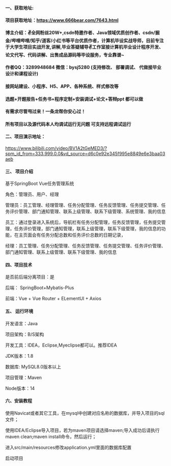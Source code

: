 #### 一、获取地址:

#### 项目获取地址：https://www.666bear.com/7643.html

**博主介绍：✌全网粉丝20W+,csdn特邀作者、Java领域优质创作者、csdn/掘金/哔哩哔哩/知乎/道客/小红书等平台优质作者，计算机毕设实战导师，目前专注于大学生项目实战开发,讲解,毕业答疑辅导✌工作室接计算机毕业设计程序开发、论文代写、代码讲解、出售成品源码等毕设服务，专业靠谱~**

#### 作者QQ：3289948684 微信：bysj5280 (支持修改、 部署调试、 代做接毕业设计和课程设计)

#### 接网站建设、小程序、H5、APP、各种系统、样式修改等

#### 选题+开题报告+任务书+程序定制+安装调试+论文+答辩ppt 都可以做

#### 有需求尽管甩过来！一条龙帮你安心过！

#### 所有项目以及源代码本人均调试运行无问题 可支持远程调试运行


#### 二、项目演示地址：

https://www.bilibili.com/video/BV1A2tGeMED3/?spm_id_from=333.999.0.0&vd_source=d6c0e92e345f995e8849e6e3baa03aeb

#### 三、 项目介绍

基于SpringBoot Vue任务管理系统

角色：管理员、用户、经理

管理员：员工管理、经理管理、任务分配管理、任务反馈管理、任务提交管理、任务评价管理、部门通知管理、联系上级管理、联系下级管理、系统管理、我的信息

员工：通过登录进入系统后，导航栏有任务分配管理，任务反馈管理，任务提交管理，任务评价管理，部门通知管理，联系上级管理，联系下级管理，我的信息的功能，在主页面会有任务分配总数和任务评价总数的日期记录，

经理：员工管理、任务分配管理、任务反馈管理、任务提交管理、任务评价管理、部门通知管理、联系上级管理、联系下级管理、我的信息

#### 四、项目技术

是否前后端分离项目：是

后端： SpringBoot+Mybatis-Plus

前端：Vue + Vue Router + ELementUI + Axios

#### 五、 运行环境

开发语言：Java

项目架构：B/S架构

开发工具：IDEA，Eclipse,Myeclipse都可以。推荐IDEA

JDK版本：1.8

数据库: MySQL8.0版本以上

项目管理：Maven

Node版本：14



#### 六、安装教程

使用Navicat或者其它工具，在mysql中创建对应名称的数据库，并导入项目的sql文件；

使用IDEA/Eclipse导入项目，若为maven项目请选择maven;导入成功后请执行maven clean;maven install命令，然后运行；

进入src/main/resources修改application.yml里面的数据库配置

启动项目

